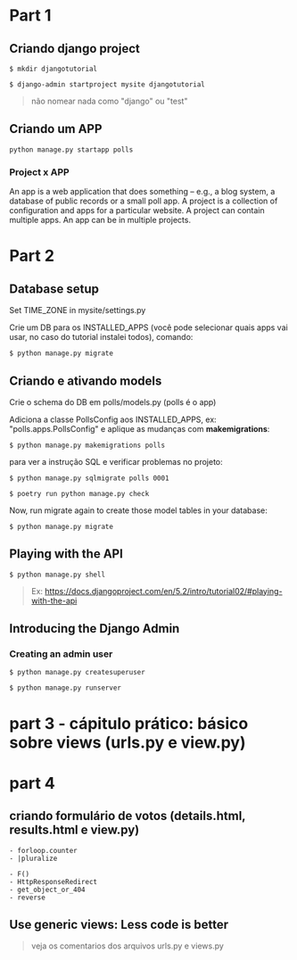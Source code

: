 # Part 1 

## Criando django project

    $ mkdir djangotutorial

    $ django-admin startproject mysite djangotutorial

> não nomear nada como "django" ou "test"


## Criando um APP

    python manage.py startapp polls


### Project x APP 

An app is a web application that does something – e.g., a blog system, a database of public records or a small poll app. A project is a collection of configuration and apps for a particular website. A project can contain multiple apps. An app can be in multiple projects.


# Part 2


## Database setup

Set TIME_ZONE in mysite/settings.py 

Crie um DB para os INSTALLED_APPS (você pode selecionar quais apps vai usar, no caso do tutorial instalei todos), comando:

    $ python manage.py migrate


## Criando e ativando models

Crie o schema do DB em polls/models.py (polls é o app)

Adiciona a classe PollsConfig aos INSTALLED_APPS, ex: "polls.apps.PollsConfig" e aplique as mudanças com **makemigrations**:

    $ python manage.py makemigrations polls

para ver a instrução SQL e verificar problemas no projeto:

    $ python manage.py sqlmigrate polls 0001

    $ poetry run python manage.py check 

Now, run migrate again to create those model tables in your database:

    $ python manage.py migrate


## Playing with the API

    $ python manage.py shell

> Ex: https://docs.djangoproject.com/en/5.2/intro/tutorial02/#playing-with-the-api


## Introducing the Django Admin

### Creating an admin user

    $ python manage.py createsuperuser

    $ python manage.py runserver


# part 3 - cápitulo prático: básico sobre views (urls.py e view.py)


# part 4


## criando formulário de votos (details.html, results.html e view.py)

    - forloop.counter
    - |pluralize

    - F()
    - HttpResponseRedirect
    - get_object_or_404
    - reverse


## Use generic views: Less code is better

> veja os comentarios dos arquivos urls.py e views.py